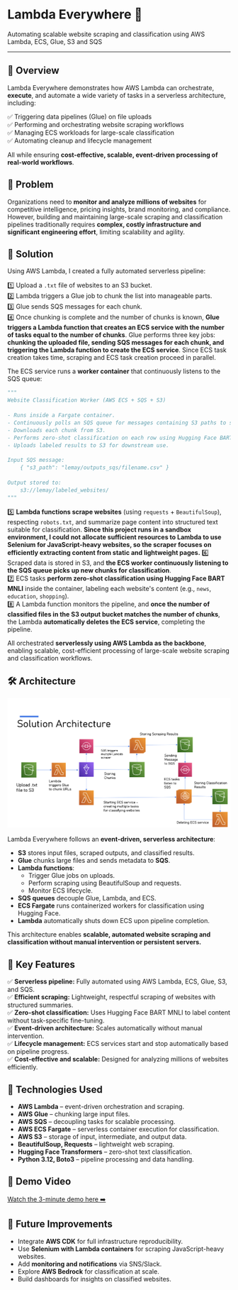 # Lambda Everywhere 🚀

Automating scalable website scraping and classification using AWS Lambda, ECS, Glue, S3 and SQS

---

## 📌 Overview

Lambda Everywhere demonstrates how AWS Lambda can orchestrate, **execute**, and automate a wide variety of tasks in a serverless architecture, including:

✅ Triggering data pipelines (Glue) on file uploads  
✅ Performing and orchestrating website scraping workflows  
✅ Managing ECS workloads for large-scale classification  
✅ Automating cleanup and lifecycle management

All while ensuring **cost-effective, scalable, event-driven processing of real-world workflows**.

## 🩶 Problem

Organizations need to **monitor and analyze millions of websites** for competitive intelligence, pricing insights, brand monitoring, and compliance. However, building and maintaining large-scale scraping and classification pipelines traditionally requires **complex, costly infrastructure and significant engineering effort**, limiting scalability and agility.


## 🚀 Solution

Using AWS Lambda, I created a fully automated serverless pipeline:

1️⃣ Upload a `.txt` file of websites to an S3 bucket.  
2️⃣ Lambda triggers a Glue job to chunk the list into manageable parts.  
3️⃣ Glue sends SQS messages for each chunk.  
4️⃣ Once chunking is complete and the number of chunks is known, **Glue triggers a Lambda function that creates an ECS service with the number of tasks equal to the number of chunks**. Glue performs three key jobs: **chunking the uploaded file, sending SQS messages for each chunk, and triggering the Lambda function to create the ECS service**. Since ECS task creation takes time, scraping and ECS task creation proceed in parallel.


The ECS service runs a **worker container** that continuously listens to the SQS queue:

```python
"""
Website Classification Worker (AWS ECS + SQS + S3)

- Runs inside a Fargate container.
- Continuously polls an SQS queue for messages containing S3 paths to scraped CSV chunks.
- Downloads each chunk from S3.
- Performs zero-shot classification on each row using Hugging Face BART MNLI.
- Uploads labeled results to S3 for downstream use.

Input SQS message:
    { "s3_path": "lemay/outputs_sqs/filename.csv" }

Output stored to:
    s3://lemay/labeled_websites/
"""
```

5️⃣ **Lambda functions scrape websites** (using `requests` + `BeautifulSoup`), respecting `robots.txt`, and summarize page content into structured text suitable for classification. **Since this project runs in a sandbox environment, I could not allocate sufficient resources to Lambda to use Selenium for JavaScript-heavy websites, so the scraper focuses on efficiently extracting content from static and lightweight pages.**
6️⃣ Scraped data is stored in S3, and **the ECS worker continuously listening to the SQS queue picks up new chunks for classification**.  
7️⃣ ECS tasks **perform zero-shot classification using Hugging Face BART MNLI** inside the container, labeling each website's content (e.g., `news`, `education`, `shopping`).  
8️⃣ A Lambda function monitors the pipeline, and **once the number of classified files in the S3 output bucket matches the number of chunks**, the Lambda **automatically deletes the ECS service**, completing the pipeline.

All orchestrated **serverlessly using AWS Lambda as the backbone**, enabling scalable, cost-efficient processing of large-scale website scraping and classification workflows.

## 🛠️ Architecture

![Lambda Everywhere Architecture](SolutionArch.png)

Lambda Everywhere follows an **event-driven, serverless architecture**:

- **S3** stores input files, scraped outputs, and classified results.
- **Glue** chunks large files and sends metadata to **SQS**.
- **Lambda functions**:
   - Trigger Glue jobs on uploads.
   - Perform scraping using BeautifulSoup and requests.
   - Monitor ECS lifecycle.
- **SQS queues** decouple Glue, Lambda, and ECS.
- **ECS Fargate** runs containerized workers for classification using Hugging Face.
- **Lambda** automatically shuts down ECS upon pipeline completion.

This architecture enables **scalable, automated website scraping and classification without manual intervention or persistent servers.**

## 🌟 Key Features

✅ **Serverless pipeline:** Fully automated using AWS Lambda, ECS, Glue, S3, and SQS.  
✅ **Efficient scraping:** Lightweight, respectful scraping of websites with structured summaries.  
✅ **Zero-shot classification:** Uses Hugging Face BART MNLI to label content without task-specific fine-tuning.  
✅ **Event-driven architecture:** Scales automatically without manual intervention.  
✅ **Lifecycle management:** ECS services start and stop automatically based on pipeline progress.  
✅ **Cost-effective and scalable:** Designed for analyzing millions of websites efficiently.

## 🧩 Technologies Used

- **AWS Lambda** – event-driven orchestration and scraping.
- **AWS Glue** – chunking large input files.
- **AWS SQS** – decoupling tasks for scalable processing.
- **AWS ECS Fargate** – serverless container execution for classification.
- **AWS S3** – storage of input, intermediate, and output data.
- **BeautifulSoup, Requests** – lightweight web scraping.
- **Hugging Face Transformers** – zero-shot text classification.
- **Python 3.12, Boto3** – pipeline processing and data handling.

## 🎥 Demo Video

[Watch the 3-minute demo here ➡️](link_to_your_demo_video)

## 🚀 Future Improvements

- Integrate **AWS CDK** for full infrastructure reproducibility.
- Use **Selenium with Lambda containers** for scraping JavaScript-heavy websites.
- Add **monitoring and notifications** via SNS/Slack.
- Explore **AWS Bedrock** for classification at scale.
- Build dashboards for insights on classified websites.
